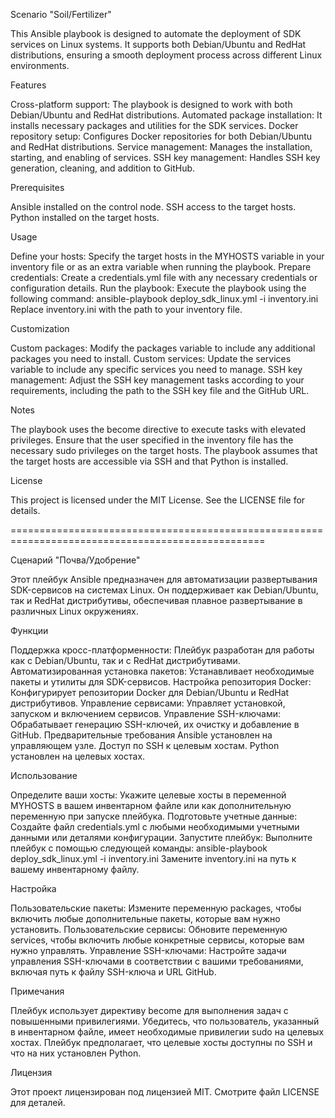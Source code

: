 Scenario "Soil/Fertilizer"

This Ansible playbook is designed to automate the deployment of SDK services on Linux systems. It supports both Debian/Ubuntu and RedHat distributions, ensuring a smooth deployment process across different Linux environments.


Features

Cross-platform support: The playbook is designed to work with both Debian/Ubuntu and RedHat distributions.
Automated package installation: It installs necessary packages and utilities for the SDK services.
Docker repository setup: Configures Docker repositories for both Debian/Ubuntu and RedHat distributions.
Service management: Manages the installation, starting, and enabling of services.
SSH key management: Handles SSH key generation, cleaning, and addition to GitHub.


Prerequisites

Ansible installed on the control node.
SSH access to the target hosts.
Python installed on the target hosts.


Usage

Define your hosts: Specify the target hosts in the MYHOSTS variable in your inventory file or as an extra variable when running the playbook.
Prepare credentials: Create a credentials.yml file with any necessary credentials or configuration details.
Run the playbook: Execute the playbook using the following command:
ansible-playbook deploy_sdk_linux.yml -i inventory.ini
Replace inventory.ini with the path to your inventory file.


Customization

Custom packages: Modify the packages variable to include any additional packages you need to install.
Custom services: Update the services variable to include any specific services you need to manage.
SSH key management: Adjust the SSH key management tasks according to your requirements, including the path to the SSH key file and the GitHub URL.


Notes

The playbook uses the become directive to execute tasks with elevated privileges. Ensure that the user specified in the inventory file has the necessary sudo privileges on the target hosts.
The playbook assumes that the target hosts are accessible via SSH and that Python is installed.


License

This project is licensed under the MIT License. See the LICENSE file for details.


==================================================================================================


Сценарий "Почва/Удобрение"

Этот плейбук Ansible предназначен для автоматизации развертывания SDK-сервисов на системах Linux. Он поддерживает как Debian/Ubuntu, так и RedHat дистрибутивы, обеспечивая плавное развертывание в различных Linux окружениях.


Функции

Поддержка кросс-платформенности: Плейбук разработан для работы как с Debian/Ubuntu, так и с RedHat дистрибутивами.
Автоматизированная установка пакетов: Устанавливает необходимые пакеты и утилиты для SDK-сервисов.
Настройка репозитория Docker: Конфигурирует репозитории Docker для Debian/Ubuntu и RedHat дистрибутивов.
Управление сервисами: Управляет установкой, запуском и включением сервисов.
Управление SSH-ключами: Обрабатывает генерацию SSH-ключей, их очистку и добавление в GitHub.
Предварительные требования
Ansible установлен на управляющем узле.
Доступ по SSH к целевым хостам.
Python установлен на целевых хостах.


Использование

Определите ваши хосты: Укажите целевые хосты в переменной MYHOSTS в вашем инвентарном файле или как дополнительную переменную при запуске плейбука.
Подготовьте учетные данные: Создайте файл credentials.yml с любыми необходимыми учетными данными или деталями конфигурации.
Запустите плейбук: Выполните плейбук с помощью следующей команды:
ansible-playbook deploy_sdk_linux.yml -i inventory.ini
Замените inventory.ini на путь к вашему инвентарному файлу.


Настройка

Пользовательские пакеты: Измените переменную packages, чтобы включить любые дополнительные пакеты, которые вам нужно установить.
Пользовательские сервисы: Обновите переменную services, чтобы включить любые конкретные сервисы, которые вам нужно управлять.
Управление SSH-ключами: Настройте задачи управления SSH-ключами в соответствии с вашими требованиями, включая путь к файлу SSH-ключа и URL GitHub.


Примечания

Плейбук использует директиву become для выполнения задач с повышенными привилегиями. Убедитесь, что пользователь, указанный в инвентарном файле, имеет необходимые привилегии sudo на целевых хостах.
Плейбук предполагает, что целевые хосты доступны по SSH и что на них установлен Python.


Лицензия

Этот проект лицензирован под лицензией MIT. Смотрите файл LICENSE для деталей.
